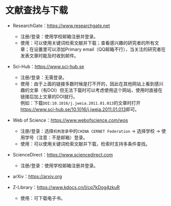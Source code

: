 # 文献查找与下载  

* ResearchGate：<https://www.researchgate.net>  
  * 注册/登录：使用学校邮箱注册并登录。  
  * 使用：可以使用关键词检索文献并下载；查看感兴趣的研究者的所有文章；在设置里可以添加Primary email（QQ邮箱不行），当关注的研究者在发表文章时能及时收到邮件。  

* Sci-Hub：<https://www.sci-hub.se>  
  * 注册/登录：无需登录。  
  * 使用：由于上面的链接多数时候是打不开的，因此在其他网站上看到感兴趣的文章（有DOI）但无法下载时可以考虑使用这个网站，使用时直接在链接后加上文章的DOI就行。  
  例如：下载`DOI:10.1016/j.jweia.2011.01.013`的文章时打开<https://www.sci-hub.se/10.1016/j.jweia.2011.01.013>即可。  

* Web of Science：<https://www.webofscience.com/wos>  
  * 注册/登录：选择`机构登录`中的`CHINA CERNET Federation` → 选择学校 → 使用学号（注意：不是邮箱）登录。   
  * 使用：可以使用关键词检索文献并下载，检索时支持多条件查找。  

* ScienceDirect：<https://www.sciencedirect.com>  
  * 注册/登录：使用学校邮箱注册并登录。  

* arXiv：<https://arxiv.org>  

* Z-Library：<https://www.kdocs.cn/l/cq7kDog4zkuR>  
  * 使用：可下载电子书。  